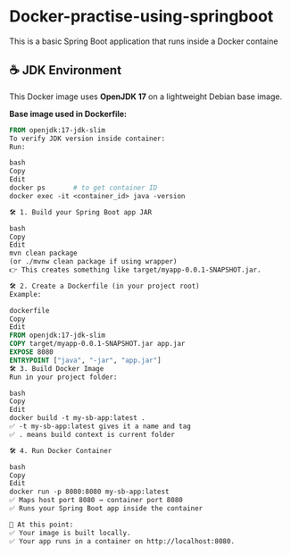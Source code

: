 # Docker-practise-using-springboot
This is a basic Spring Boot application that runs inside a Docker containe

## ☕ JDK Environment

This Docker image uses **OpenJDK 17** on a lightweight Debian base image.

**Base image used in Dockerfile:**
```dockerfile
FROM openjdk:17-jdk-slim
To verify JDK version inside container:
Run:

bash
Copy
Edit
docker ps       # to get container ID
docker exec -it <container_id> java -version

🛠️ 1. Build your Spring Boot app JAR

bash
Copy
Edit
mvn clean package
(or ./mvnw clean package if using wrapper)
👉 This creates something like target/myapp-0.0.1-SNAPSHOT.jar.

🛠️ 2. Create a Dockerfile (in your project root)
Example:

dockerfile
Copy
Edit
FROM openjdk:17-jdk-slim
COPY target/myapp-0.0.1-SNAPSHOT.jar app.jar
EXPOSE 8080
ENTRYPOINT ["java", "-jar", "app.jar"]
🛠️ 3. Build Docker Image
Run in your project folder:

bash
Copy
Edit
docker build -t my-sb-app:latest .
✅ -t my-sb-app:latest gives it a name and tag
✅ . means build context is current folder

🛠️ 4. Run Docker Container

bash
Copy
Edit
docker run -p 8080:8080 my-sb-app:latest
✅ Maps host port 8080 → container port 8080
✅ Runs your Spring Boot app inside the container

🎯 At this point:
✅ Your image is built locally.
✅ Your app runs in a container on http://localhost:8080.
